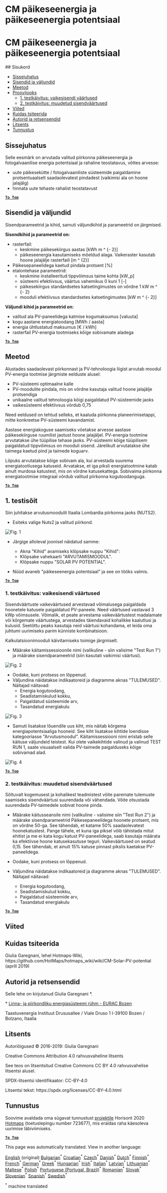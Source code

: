 <h1> <a class="anchor" id="cm-solar-thermal-and-pv-potential" href="#cm-solar-thermal-and-pv-potential"><i class="fa fa-link"></i></a> CM päikeseenergia ja päikeseenergia potentsiaal </h1><h1> <a class="anchor" id="cm-solar-thermal-and-pv-potential" href="#cm-solar-thermal-and-pv-potential"><i class="fa fa-link"></i></a> CM päikeseenergia ja päikeseenergia potentsiaal </h1> ## Sisukord <ul><li> <a href="#introduction">Sissejuhatus</a> </li><li> <a href="#inputs-and-outputs">Sisendid ja väljundid</a> </li><li> <a href="#method">Meetod</a> </li><li> <a href="#sample-run">Proovijooks</a> <ul><li> <a href="#test-run-1-default-input-values">1. testkäivitus: vaikesisendi väärtused</a> </li><li> <a href="#test-run-2-modified-input-values">2. testkäivitus: muudetud sisendväärtused</a> </li></ul></li><li> <a href="#references">Viited</a> </li><li> <a href="#how-to-cite">Kuidas tsiteerida</a> </li><li> <a href="#authors-and-reviewers">Autorid ja retsensendid</a> </li><li> <a href="#license">Litsents</a> </li><li> <a href="#acknowledgement">Tunnustus</a> </li></ul><h2> <a class="anchor" id="introduction" href="#introduction"><i class="fa fa-link"></i></a> Sissejuhatus </h2><p> Selle eesmärk on arvutada valitud piirkonna päikeseenergia ja fotogalvaanilise energia potentsiaal ja rahaline teostatavus, võttes arvesse: </p><ul><li> uute päikesekütte / fotogalvaaniliste süsteemide paigaldamine protsentuaalselt saadaolevatest pindadest (vaikimisi ala on hoone jalajälg) </li><li> hinnata uute tehaste rahalist teostatavust </li></ul><p><ins> <code><strong><a href="#table-of-contents">To Top</a></strong></code> </ins> </p><h2> <a class="anchor" id="inputs-and-outputs" href="#inputs-and-outputs"><i class="fa fa-link"></i></a> Sisendid ja väljundid </h2><p> Sisendparameetrid ja kihid, samuti väljundkihid ja parameetrid on järgmised. </p><p> <strong>Sisendkihid ja parameetrid on:</strong> </p><ul><li> rasterfail: <ul><li> keskmine päikesekiirgus aastas [kWh m ^ {- 2}] </li><li> päikeseenergia kasutamiseks mõeldud alaga. Vaikeraster kasutab hoone jalajälje rasterfaili [m ^ {2}] </li></ul></li><li> Päikesepaneelidega kaetud pindala protsent [%] </li><li> etalontehase parameetrid: <ul><li> keskmine installeeritud tippvõimsus taime kohta [kW_p] </li><li> süsteemi efektiivsus, väärtus vahemikus 0 kuni 1 [-] </li><li> päikesekiirgus standardsetes katsetingimustes on võrdne 1 kW m ^ {- 2} </li><li> mooduli efektiivsus standardsetes katsetingimustes [kW m ^ {- 2}] </li></ul></li></ul><p> <strong>Väljundi kihid ja parameetrid on:</strong> </p><ul><li> valitud ala PV-paneelidega katmise kogumaksumus [valuuta] </li><li> kogu aastane energiatoodang [MWh / aasta] </li><li> energia ühtlustatud maksumus [€ / kWh] </li><li> rasterfail PV-energia tootmiseks kõige sobivamate aladega </li></ul><p><ins> <code><strong><a href="#table-of-contents">To Top</a></strong></code> </ins> </p><h2> <a class="anchor" id="method" href="#method"><i class="fa fa-link"></i></a> Meetod </h2><p> Alustades saadaolevast piirkonnast ja PV-tehnoloogia liigist arvutab moodul PV-energia tootmise järgmiste eelduste alusel: </p><ul><li> PV-süsteemi optimaalne kalle </li><li> PV-moodulite pindala, mis on võrdne kasutaja valitud hoone jalajälje protsendiga </li><li> unikaalne valitud tehnoloogia kõigi paigaldatud PV-süsteemide jaoks </li><li> vaikesüsteemi efektiivsus võrdub 0,75 </li></ul><p> Need eeldused on tehtud selleks, et kaaluda piirkonna planeerimisetappi, mitte konkreetse PV-süsteemi kavandamist. </p><p> Aastase energiakoguse saamiseks võetakse arvesse aastase päikesekiirguse ruumilist jaotust hoone jalajäljel. PV-energia tootmine arvutatakse ühe tüüpilise tehase jaoks. PV-süsteemi kõige tüüpilisem paigaldatud tippvõimsus on mooduli sisend. Järelikult arvutatakse ühe taimega kaetud pind ja taimede koguarv. </p><p> Lõpuks arvutatakse kõige sobivam ala, kui arvestada suurema energiatootlusega katuseid. Arvatakse, et iga piksli energiatootmine katab ainult murdosa katustest, mis on võrdne katusekattega. Sobivaima piirkonna energiatootmise integraal võrdub valitud piirkonna kogutoodanguga. </p><p><ins> <code><strong><a href="#table-of-contents">To Top</a></strong></code> </ins> </p><h2> <a class="anchor" id="test-run-1" href="#test-run-1"><i class="fa fa-link"></i></a> 1. testisõit </h2><p> Siin juhitakse arvutusmoodulit Itaalia Lombardia piirkonna jaoks (NUTS2). </p><ul><li> Esiteks valige Nuts2 ja valitud piirkond. </li></ul><p><img alt="Fig. 1" src="https://github.com/HotMaps/hotmaps_wiki/blob/master/Images/cm_solar_PV/default_values_01.png" title="Valige piirkond"/></p><ul><li><p> Järgige alloleval joonisel näidatud samme: </p><ul><li> Akna &quot;Kihid&quot; avamiseks klõpsake nuppu &quot;Kihid&quot;: </li><li> Klõpsake vahekaarti &quot;ARVUTAMISMOODUL&quot;. </li><li> Klõpsake nuppu &quot;SOLAR PV POTENTIAL&quot;. </li></ul></li><li><p> Nüüd avaneb &quot;päikeseenergia potentsiaal&quot; ja see on tööks valmis. </p></li></ul><p><ins> <code><strong><a href="#table-of-contents">To Top</a></strong></code> </ins> </p><h3> <a class="anchor" id="test-run-1--default-input-values" href="#test-run-1--default-input-values"><i class="fa fa-link"></i></a> 1. testkäivitus: vaikesisendi väärtused </h3><p> Sisendväärtuste vaikeväärtused arvestavad võimalusega paigaldada hoonetele katusele paigaldatud PV-paneele. Need väärtused vastavad 3 kWp võimsusele. Võimalik, et peate arvestama vaikeväärtustest madalamate või kõrgemate väärtustega, arvestades täiendavaid kohalikke kaalutlusi ja kulusid. Seetõttu peaks kasutaja neid väärtusi kohandama, et leida oma juhtumi uurimiseks parim künniste kombinatsioon. </p><p> Kalkulatsioonimooduli käivitamiseks toimige järgmiselt. </p><ul><li> Määrake käitamissessioonile nimi (valikuline - siin valisime &quot;Test Run 1&quot;) ja määrake sisendparameetrid (siin kasutati vaikimisi väärtusi). </li></ul><p><img alt="Fig. 2" src="https://github.com/HotMaps/hotmaps_wiki/blob/master/Images/cm_solar_PV/default_values_02.png" title="1. testimisseade vaikeväärtustega"/></p><ul><li> Oodake, kuni protsess on lõppenud. </li><li> Väljundina näidatakse indikaatoreid ja diagramme aknas &quot;TULEMUSED&quot;. Näitajad näitavad: <ul><li> Energia kogutoodang, </li><li> Seadistamiskulud kokku, </li><li> Paigaldatud süsteemide arv, </li><li> Tasandatud energiakulu </li></ul></li></ul><p><img alt="Fig. 3" src="https://github.com/HotMaps/hotmaps_wiki/blob/master/Images/cm_solar_PV/default_values_03.png" title="Proovisõidu vahekaart 1 NÄITAJAD"/></p><ul><li> Samuti lisatakse lõuendile uus kiht, mis näitab kõrgema energiapotentsiaaliga hooneid. See kiht lisatakse kihtide loendisse kategooriasse &quot;Arvutusmoodul&quot;. Käitamissessiooni nimi eristab selle käituse väljundeid teistest. Kui olete vaikekihtide valinud ja valinud TEST RUN 1, saate visuaalselt valida PV-taimede paigalduseks kõige sobivamad alad. </li></ul><p><img alt="Fig. 4" src="https://github.com/HotMaps/hotmaps_wiki/blob/master/Images/cm_solar_PV/default_values_03.png" title="1. katsesõit arvutusmoodul Kihid"/></p><p><ins> <code><strong><a href="#table-of-contents">To Top</a></strong></code> </ins> </p><h3> <a class="anchor" id="test-run-2--modified-input-values" href="#test-run-2--modified-input-values"><i class="fa fa-link"></i></a> 2. testkäivitus: muudetud sisendväärtused </h3><p> Sõltuvalt kogemusest ja kohalikest teadmistest võite paremate tulemuste saamiseks sisendväärtusi suurendada või vähendada. Võite otsustada suurendada PV-taimedele sobivat hoone pinda. </p><ul><li><p> Määrake käitusseansile nimi (valikuline - valisime siin &quot;Test Run 2&quot;) ja määrake sisendparameetrid Päikesepaneelidega hoonete protsent, mis on võrdne 50-ga. See tähendab, et katame 50% saadaolevatest hoonekatustest. Pange tähele, et kuna iga piksel võib tähistada mitut ehitist ja me ei kata kogu katust PV-paneelidega, saab kasutaja määrata ka efektiivse hoone katusekasutuse teguri. Vaikeväärtused on seatud 0,15. See tähendab, et ainult 15% katuse pinnast pikslis kaetakse PV-paneelidega. </p></li><li><p> Oodake, kuni protsess on lõppenud. </p></li><li><p> Väljundina näidatakse indikaatoreid ja diagramme aknas &quot;TULEMUSED&quot;. Näitajad näitavad: </p><ul><li> Energia kogutoodang, </li><li> Seadistamiskulud kokku, </li><li> Paigaldatud süsteemide arv, </li><li> Tasandatud energiakulu </li></ul></li></ul><p><ins> <code><strong><a href="#table-of-contents">To Top</a></strong></code> </ins> </p><h2> <a class="anchor" id="references" href="#references"><i class="fa fa-link"></i></a> Viited </h2><h2> <a class="anchor" id="how-to-cite" href="#how-to-cite"><i class="fa fa-link"></i></a> Kuidas tsiteerida </h2><p> Giulia Garegnani, lehel Hotmaps-Wiki, https://github.com/HotMaps/hotmaps_wiki/wiki/CM-Solar-PV-potential (aprill 2019) </p><h2> <a class="anchor" id="authors-and-reviewers" href="#authors-and-reviewers"><i class="fa fa-link"></i></a> Autorid ja retsensendid </h2><p> Selle lehe on kirjutanud Giulia Garegnani *. </p><p> * <a href="http://www.eurac.edu/en/research/technologies/renewableenergy/researchfields/Pages/Energy-strategies-and-planning.aspx">Linna- ja piirkondliku energiasüsteemi rühm - EURAC Bozen</a> </p><p> Taastuvenergia Instituut Drususallee / Viale Druso 1 I-39100 Bozen / Bolzano, Itaalia </p><h2> <a class="anchor" id="license" href="#license"><i class="fa fa-link"></i></a> Litsents </h2><p> Autoriõigused © 2016-2019: Giulia Garegnani </p><p> Creative Commons Attribution 4.0 rahvusvaheline litsents </p><p> See teos on litsentsitud Creative Commons CC BY 4.0 rahvusvahelise litsentsi alusel. </p><p> SPDX-litsentsi identifikaator: CC-BY-4.0 </p><p> Litsentsi tekst: https://spdx.org/licenses/CC-BY-4.0.html </p><h2> <a class="anchor" id="acknowledgement" href="#acknowledgement"><i class="fa fa-link"></i></a> Tunnustus </h2><p> Soovime avaldada oma sügavat tunnustust <a href="https://www.hotmaps-project.eu">projektile</a> Horisont 2020 <a href="https://www.hotmaps-project.eu">Hotmaps</a> (toetuslepingu number 723677), mis eraldas raha käesoleva uurimise läbiviimiseks. </p><p><ins> <code><strong><a href="#table-of-contents">To Top</a></strong></code> </ins> </p>
<!--- THIS IS A SUPER UNIQUE IDENTIFIER -->

This page was automatically translated. View in another language:

[English](../en/CM-Solar-thermal-and-PV-potential) (original) [Bulgarian](../bg/CM-Solar-thermal-and-PV-potential)<sup>\*</sup> [Croatian](../hr/CM-Solar-thermal-and-PV-potential)<sup>\*</sup> [Czech](../cs/CM-Solar-thermal-and-PV-potential)<sup>\*</sup> [Danish](../da/CM-Solar-thermal-and-PV-potential)<sup>\*</sup> [Dutch](../nl/CM-Solar-thermal-and-PV-potential)<sup>\*</sup>  [Finnish](../fi/CM-Solar-thermal-and-PV-potential)<sup>\*</sup> [French](../fr/CM-Solar-thermal-and-PV-potential)<sup>\*</sup> [German](../de/CM-Solar-thermal-and-PV-potential)<sup>\*</sup> [Greek](../el/CM-Solar-thermal-and-PV-potential)<sup>\*</sup> [Hungarian](../hu/CM-Solar-thermal-and-PV-potential)<sup>\*</sup> [Irish](../ga/CM-Solar-thermal-and-PV-potential)<sup>\*</sup> [Italian](../it/CM-Solar-thermal-and-PV-potential)<sup>\*</sup> [Latvian](../lv/CM-Solar-thermal-and-PV-potential)<sup>\*</sup> [Lithuanian](../lt/CM-Solar-thermal-and-PV-potential)<sup>\*</sup> [Maltese](../mt/CM-Solar-thermal-and-PV-potential)<sup>\*</sup> [Polish](../pl/CM-Solar-thermal-and-PV-potential)<sup>\*</sup> [Portuguese (Portugal, Brazil)](../pt/CM-Solar-thermal-and-PV-potential)<sup>\*</sup> [Romanian](../ro/CM-Solar-thermal-and-PV-potential)<sup>\*</sup> [Slovak](../sk/CM-Solar-thermal-and-PV-potential)<sup>\*</sup> [Slovenian](../sl/CM-Solar-thermal-and-PV-potential)<sup>\*</sup> [Spanish](../es/CM-Solar-thermal-and-PV-potential)<sup>\*</sup> [Swedish](../sv/CM-Solar-thermal-and-PV-potential)<sup>\*</sup> 

<sup>\*</sup> machine translated

